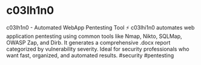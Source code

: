 # c03lh1n0
c03lh1n0 - Automated WebApp Pentesting Tool ⚡  c03lhi1n0 automates web application pentesting using common tools like Nmap, Nikto, SQLMap, OWASP Zap, and Dirb. It generates a comprehensive .docx report categorized by vulnerability severity. Ideal for security professionals who want fast, organized, and automated results.  #security #pentesting 
